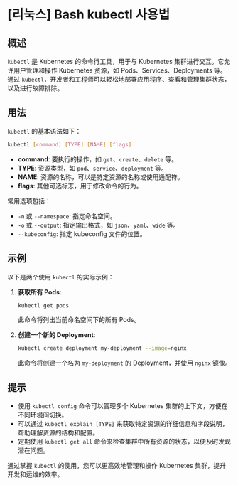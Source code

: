 # [리눅스] Bash kubectl 사용법

## 概述
`kubectl` 是 Kubernetes 的命令行工具，用于与 Kubernetes 集群进行交互。它允许用户管理和操作 Kubernetes 资源，如 Pods、Services、Deployments 等。通过 `kubectl`，开发者和工程师可以轻松地部署应用程序、查看和管理集群状态，以及进行故障排除。

## 用法
`kubectl` 的基本语法如下：

```bash
kubectl [command] [TYPE] [NAME] [flags]
```

- **command**: 要执行的操作，如 `get`、`create`、`delete` 等。
- **TYPE**: 资源类型，如 `pod`、`service`、`deployment` 等。
- **NAME**: 资源的名称，可以是特定资源的名称或使用通配符。
- **flags**: 其他可选标志，用于修改命令的行为。

常用选项包括：
- `-n` 或 `--namespace`: 指定命名空间。
- `-o` 或 `--output`: 指定输出格式，如 `json`、`yaml`、`wide` 等。
- `--kubeconfig`: 指定 kubeconfig 文件的位置。

## 示例
以下是两个使用 `kubectl` 的实际示例：

1. **获取所有 Pods**:
   ```bash
   kubectl get pods
   ```
   此命令将列出当前命名空间下的所有 Pods。

2. **创建一个新的 Deployment**:
   ```bash
   kubectl create deployment my-deployment --image=nginx
   ```
   此命令将创建一个名为 `my-deployment` 的 Deployment，并使用 `nginx` 镜像。

## 提示
- 使用 `kubectl config` 命令可以管理多个 Kubernetes 集群的上下文，方便在不同环境间切换。
- 可以通过 `kubectl explain [TYPE]` 来获取特定资源的详细信息和字段说明，帮助理解资源的结构和配置。
- 定期使用 `kubectl get all` 命令来检查集群中所有资源的状态，以便及时发现潜在问题。

通过掌握 `kubectl` 的使用，您可以更高效地管理和操作 Kubernetes 集群，提升开发和运维的效率。